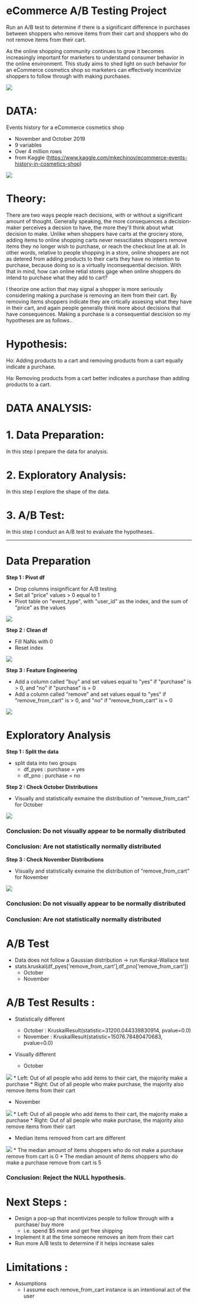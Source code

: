 # eCommerce A/B Testing Project

Run an A/B test to determine if there is a significant difference in purchases between shoppers who remove items from their cart and shoppers who do not remove items from their cart.

As the online shopping community continues to grow it becomes increasingly important for marketers to understand consumer behavior in the online environment. This study aims to shed light on such behavior for an eCommerce cosmetics shop so marketers can effectively incentivize shoppers to follow through with making purchases. 

 
<img src="Images/cosmetics_banner.jpg"></img>

# DATA:

Events history for a eCommerce cosmetics shop
- November and October 2019
- 9 variables
- Over 4 million rows
- from Kaggle (https://www.kaggle.com/mkechinov/ecommerce-events-history-in-cosmetics-shop)

<img src="Images/OG_df.png"></img>

# Theory:
There are two ways people reach decisions, with or without a significant amount of thought. Generally speaking, the more consequences a decision-maker perceives a decsion to have, the more they'll think about what decision to make. Unlike when shoppers have carts at the grociery store, adding items to online shopping carts never nesscitiates shoppers remove items they no longer wish to purchase, or reach the checkout line at all. In other words, relative to people shopping in a store, online shoppers are not as detered from adding products to their carts they have no intention to purchase, because doing so is a virtually inconsequential decision. With that in mind, how can online retial stores gage when online shoppers do intend to purchase what they add to cart? 

I theorize one action that may signal a shopper is more seriously considering making a purchase is removing an item from their cart. By removing items shoppers indicate they are crtically assesing what they have in their cart, and again people generally think more about decisions that have consequences. Making a purchase is a consequential descision so my hypotheses are as follows.. 

# Hypothesis:

Ho: Adding products to a cart and removing products from a cart equally indicate a purchase.

Ha: Removing products from a cart better indicates a purchase than adding products to a cart.


# DATA ANALYSIS:

# 1. Data Preparation:
In this step I prepare the data for analysis.

# 2. Exploratory Analysis:
In this step I explore the shape of the data. 

# 3. A/B Test:
In this step I conduct an A/B test to evaluate the hypotheses. 

------------------------------------------------------------------------------------------------------------------------------

# Data Preparation 

**Step 1 : Pivot df**

- Drop columns insignificant for A/B testing
- Set all "price" values > 0 equal to 1 
- Pivot table on "event_type", with "user_id" as the index, and the sum of "price" as the values

<img src="Images/NaN_df.png"></img>

**Step 2 : Clean df**

- Fill NaNs with 0
- Reset index

<img src="Images/No_NaN_df.png"></img> 

**Step 3 : Feature Engineering**

- Add a column called "buy" and set values equal to "yes" if "purchase" is > 0, and "no" if "purchase" is = 0
- Add a column called "remove" and set values equal to "yes" if "remove_from_cart" is > 0, and "no" if "remove_from_cart" is = 0
 
 <img src="Images/Final_df.png"></img>
 
# Exploratory Analysis

**Step 1 : Split the data**
- split data into two groups
  * df_pyes : purchase = yes
  * df_pno : purchase = no


**Step 2 : Check October Distributions**
- Visually and statistically exmaine the distribution of "remove_from_cart" for October

<img src="Images/Distribution_Oct.png"></img>

### Conclusion: Do not visually appear to be normally distributed
### Conclusion: Are not statistically normally distributed



**Step 3 : Check November Distributions**
- Visually and statistically exmaine the distribution of "remove_from_cart" for November

<img src="Images/Distribution_Nov.png"></img>

### Conclusion: Do not visually appear to be normally distributed
### Conclusion: Are not statistically normally distributed

# A/B Test
- Data does not follow a Gaussian distribution -> run Kurskal-Wallace test
- stats.kruskal(df_pyes['remove_from_cart'],df_pno['remove_from_cart'])
  * October
  * November

# A/B Test Results :
- Statistically different
  * October : KruskalResult(statistic=31200.044339830914, pvalue=0.0)  
  * November : KruskalResult(statistic=15076.78480470683, pvalue=0.0)
  
- Visually different
  * October
  
<img src="Images/Visual_Oct.png"></img>
      * Left: Out of all people who add items to their cart, the majority make a purchase
      * Right: Out of all people who make purchase, the majority also remove items from their cart 
      
      
  * November 
  
<img src="Images/Visual_Nov.png"></img>
      * Left: Out of all people who add items to their cart, the majority make a purchase
      * Right: Out of all people who make purchase, the majority also remove items from their cart 
      
- Median items removed from cart are different

<img src="Images/Medians.png"></img>
      * The median amount of items shoppers who do not make a purchase remove from cart is 0
      * The median amount of items shoppers who do make a purchase remove from cart is 5

### Conclusion: Reject the NULL hypothesis.


# Next Steps :
- Design a pop-up that incentivizes people to follow through with a purchase/ buy more
   * i.e. spend $5 more and get free shipping
- Implement it at the time someone removes an item from their cart 
- Run more A/B tests to determine if it helps increase sales
   
# Limitations :
- Assumptions
  * I assume each remove_from_cart instance is an intentional act of the user 
